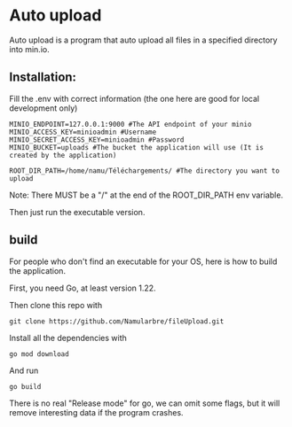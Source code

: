 # Auto upload

Auto upload is a program that auto upload all files in a specified directory into min.io.

## Installation:

Fill the .env with correct information (the one here are good for local development only)

````
MINIO_ENDPOINT=127.0.0.1:9000 #The API endpoint of your minio
MINIO_ACCESS_KEY=minioadmin #Username
MINIO_SECRET_ACCESS_KEY=minioadmin #Password
MINIO_BUCKET=uploads #The bucket the application will use (It is created by the application)

ROOT_DIR_PATH=/home/namu/Téléchargements/ #The directory you want to upload
````

Note: There MUST be a "/" at the end of the ROOT_DIR_PATH env variable.

Then just run the executable version.

## build

For people who don't find an executable for your OS, here is how to build the application.

First, you need Go, at least version 1.22.

Then clone this repo with

````
git clone https://github.com/Namularbre/fileUpload.git
````

Install all the dependencies with

````
go mod download
````

And run

````
go build 
````

There is no real "Release mode" for go, we can omit some flags, but it will remove interesting data if the program crashes.

